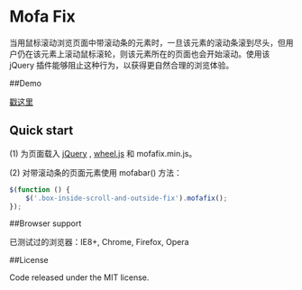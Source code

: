 Mofa Fix
========

当用鼠标滚动浏览页面中带滚动条的元素时，一旦该元素的滚动条滚到尽头，但用户仍在该元素上滚动鼠标滚轮，则该元素所在的页面也会开始滚动。使用该 jQuery 插件能够阻止这种行为，以获得更自然合理的浏览体验。

##Demo

[戳这里](http://0q0.github.io/mofa-bar/)

## Quick start

(1) 为页面载入 [jQuery](http://jquery.com/) , [wheel.js](https://github.com/jquery/jquery-mousewheel) 和 mofafix.min.js。

(2) 对带滚动条的页面元素使用 mofabar() 方法：
```JavaScript
$(function () {
    $('.box-inside-scroll-and-outside-fix').mofafix();
});
```

##Browser support

已测试过的浏览器：IE8+, Chrome, Firefox, Opera

##License

Code released under the MIT license.
